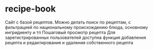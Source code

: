 # recipe-book
Сайт с базой рецептов.
Можно делать поиск по рецептам, с фильтрацией по национальному происхождению блюда, основному ингридиенту и тп
Пошаговый просмотр рецепта
Для зарегистрированных пользователей доступна функция добавления рецепта и редактирования и удаления собственного рецепта
